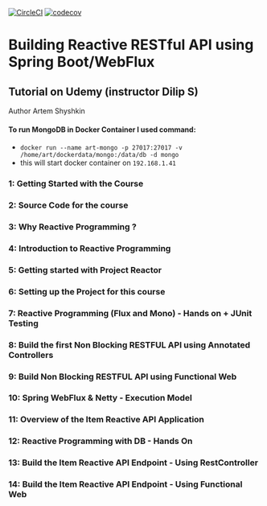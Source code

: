 [![CircleCI](https://circleci.com/gh/artshishkin/learn-reactive-spring.svg?style=svg)](https://circleci.com/gh/artshishkin/learn-reactive-spring)
[![codecov](https://codecov.io/gh/artshishkin/learn-reactive-spring/branch/master/graph/badge.svg)](https://codecov.io/gh/artshishkin/learn-reactive-spring)
# Building Reactive RESTful API using Spring Boot/WebFlux
## Tutorial on Udemy (instructor Dilip S) 

Author Artem Shyshkin

#### To run MongoDB in Docker Container I used command:

-  `docker run --name art-mongo -p 27017:27017 -v /home/art/dockerdata/mongo:/data/db -d mongo`
- this will start docker container on `192.168.1.41`

### 1: Getting Started with the Course
### 2: Source Code for the course
### 3: Why Reactive Programming ?
### 4: Introduction to Reactive Programming
### 5: Getting started with Project Reactor
### 6: Setting up the Project for this course
### 7: Reactive Programming (Flux and Mono) - Hands on + JUnit Testing
### 8: Build the first Non Blocking RESTFUL API using Annotated Controllers
### 9: Build Non Blocking RESTFUL API using Functional Web
### 10: Spring WebFlux & Netty - Execution Model
### 11: Overview of the Item Reactive API Application
### 12: Reactive Programming with DB - Hands On
### 13: Build the Item Reactive API Endpoint - Using RestController
### 14: Build the Item Reactive API Endpoint - Using Functional Web


